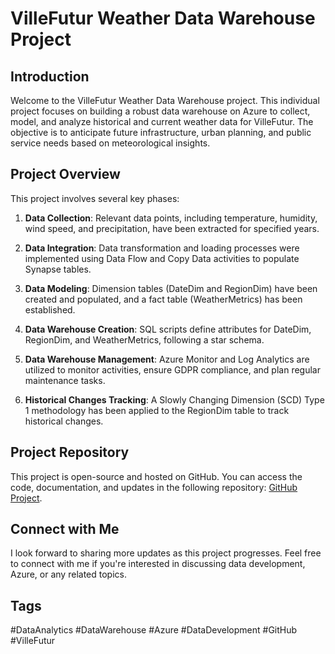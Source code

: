 # VilleFutur Weather Data Warehouse Project

## Introduction

Welcome to the VilleFutur Weather Data Warehouse project. This individual project focuses on building a robust data warehouse on Azure to collect, model, and analyze historical and current weather data for VilleFutur. The objective is to anticipate future infrastructure, urban planning, and public service needs based on meteorological insights.

## Project Overview

This project involves several key phases:

1. **Data Collection**: Relevant data points, including temperature, humidity, wind speed, and precipitation, have been extracted for specified years.

2. **Data Integration**: Data transformation and loading processes were implemented using Data Flow and Copy Data activities to populate Synapse tables.

3. **Data Modeling**: Dimension tables (DateDim and RegionDim) have been created and populated, and a fact table (WeatherMetrics) has been established.

4. **Data Warehouse Creation**: SQL scripts define attributes for DateDim, RegionDim, and WeatherMetrics, following a star schema.

5. **Data Warehouse Management**: Azure Monitor and Log Analytics are utilized to monitor activities, ensure GDPR compliance, and plan regular maintenance tasks.

6. **Historical Changes Tracking**: A Slowly Changing Dimension (SCD) Type 1 methodology has been applied to the RegionDim table to track historical changes.

## Project Repository

This project is open-source and hosted on GitHub. You can access the code, documentation, and updates in the following repository: [GitHub Project](https://github.com/AymaneSab/Azure_DataWareHouse).

## Connect with Me

I look forward to sharing more updates as this project progresses. Feel free to connect with me if you're interested in discussing data development, Azure, or any related topics.

## Tags

#DataAnalytics #DataWarehouse #Azure #DataDevelopment #GitHub #VilleFutur
